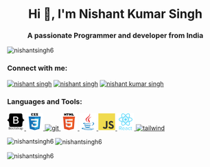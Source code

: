 <h1 align="center">Hi 👋, I'm Nishant Kumar Singh</h1>
<h3 align="center">A passionate Programmer and developer from India</h3>

<p align="left"> <img src="https://komarev.com/ghpvc/?username=nishantsingh6&label=Profile%20views&color=0e75b6&style=flat" alt="nishantsingh6" /> </p>

<h3 align="left">Connect with me:</h3>
<p align="left">
<a href="https://linkedin.com/in/nishant singh" target="blank"><img align="center" src="https://raw.githubusercontent.com/rahuldkjain/github-profile-readme-generator/master/src/images/icons/Social/linked-in-alt.svg" alt="nishant singh" height="30" width="40" /></a>
<a href="https://www.hackerrank.com/nishant singh" target="blank"><img align="center" src="https://raw.githubusercontent.com/rahuldkjain/github-profile-readme-generator/master/src/images/icons/Social/hackerrank.svg" alt="nishant singh" height="30" width="40" /></a>
<a href="https://www.leetcode.com/Nishant_kumar_Singh_2" target="blank"><img align="center" src="https://raw.githubusercontent.com/rahuldkjain/github-profile-readme-generator/master/src/images/icons/Social/leet-code.svg" alt="nishant kumar singh" height="30" width="40" /></a>
</p>

<h3 align="left">Languages and Tools:</h3>
<p align="left"> <a href="https://getbootstrap.com" target="_blank" rel="noreferrer"> <img src="https://raw.githubusercontent.com/devicons/devicon/master/icons/bootstrap/bootstrap-plain-wordmark.svg" alt="bootstrap" width="40" height="40"/> </a> <a href="https://www.w3schools.com/css/" target="_blank" rel="noreferrer"> <img src="https://raw.githubusercontent.com/devicons/devicon/master/icons/css3/css3-original-wordmark.svg" alt="css3" width="40" height="40"/> </a> <a href="https://git-scm.com/" target="_blank" rel="noreferrer"> <img src="https://www.vectorlogo.zone/logos/git-scm/git-scm-icon.svg" alt="git" width="40" height="40"/> </a> <a href="https://www.w3.org/html/" target="_blank" rel="noreferrer"> <img src="https://raw.githubusercontent.com/devicons/devicon/master/icons/html5/html5-original-wordmark.svg" alt="html5" width="40" height="40"/> </a> <a href="https://www.java.com" target="_blank" rel="noreferrer"> <img src="https://raw.githubusercontent.com/devicons/devicon/master/icons/java/java-original.svg" alt="java" width="40" height="40"/> </a> <a href="https://developer.mozilla.org/en-US/docs/Web/JavaScript" target="_blank" rel="noreferrer"> <img src="https://raw.githubusercontent.com/devicons/devicon/master/icons/javascript/javascript-original.svg" alt="javascript" width="40" height="40"/> </a> <a href="https://reactjs.org/" target="_blank" rel="noreferrer"> <img src="https://raw.githubusercontent.com/devicons/devicon/master/icons/react/react-original-wordmark.svg" alt="react" width="40" height="40"/> </a> <a href="https://tailwindcss.com/" target="_blank" rel="noreferrer"> <img src="https://www.vectorlogo.zone/logos/tailwindcss/tailwindcss-icon.svg" alt="tailwind" width="40" height="40"/> </a> </p>

<p><img align="left" src="https://github-readme-stats.vercel.app/api/top-langs?username=nishantsingh6&show_icons=true&locale=en&layout=compact" alt="nishantsingh6" /></p>

<p>&nbsp;<img align="center" src="https://github-readme-stats.vercel.app/api?username=nishantsingh6&show_icons=true&locale=en" alt="nishantsingh6" /></p>

<p><img align="center" src="https://github-readme-streak-stats.herokuapp.com/?user=nishantsingh6&" alt="nishantsingh6" /></p>


